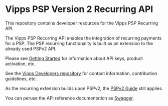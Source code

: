 # Vipps PSP Version 2 Recurring API

This repository contains developer resources for the Vipps PSP Recurring API.

The Vipps PSP Recurring API enables the integration of recurring payments for a PSP. The PSP recurring functionality is built as an extension to the already used PSPv2 API.

Please see [Getting Started](https://github.com/vippsas/vipps-developers/blob/master/vipps-getting-started.md) for information about API keys, product activation, etc.

See the [Vipps Developers repository](https://github.com/vippsas/vipps-developers) for contact information, contribution guidelines, etc.

As the recurring extension builds upon PSPv2, the [PSPv2 Guide](https://github.com/vippsas/vipps-psp-recurring/blob/master/vipps-psp-api.md) still applies.

You can peruse the API reference documentation as [Swagger](https://vippsas.github.io/vipps-psp-recurring-api/).
